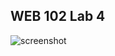 ## WEB 102 Lab 4
![screenshot](https://github.com/user-attachments/assets/d55ae4bf-d440-4a7f-b662-20a2b901d03c)
